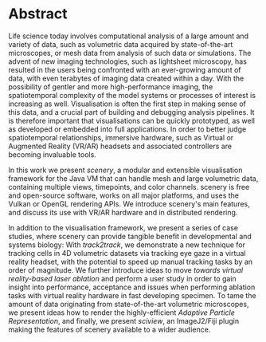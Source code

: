 # Abstract


Life science today involves computational analysis of a large amount and variety of data, such as volumetric data acquired by state-of-the-art microscopes, or mesh data from analysis of such data or simulations. The advent of new imaging technologies, such as lightsheet microscopy, has resulted in the users being confronted with an ever-growing amount of data, with even terabytes of imaging data created within a day. With the possibility of gentler and more high-performance imaging, the spatiotemporal complexity of the model systems or processes of interest is increasing as well. Visualisation is often the first step in making sense of this data, and a crucial part of building and debugging analysis pipelines. It is therefore important that visualisations can be quickly prototyped, as well as developed or embedded into full applications. In order to better judge spatiotemporal relationships, immersive hardware, such as Virtual or Augmented Reality (VR/AR) headsets and associated controllers are becoming invaluable tools. 

In this work we present _scenery_, a modular and extensible visualisation framework for the Java VM that can handle mesh and large volumetric data, containing multiple views, timepoints, and color channels. scenery is free and open-source software, works on all major platforms, and uses the Vulkan or OpenGL rendering APIs. We introduce scenery's main features, and discuss its use with VR/AR hardware and in distributed rendering.

In addition to the visualisation framework, we present a series of case studies, where scenery can provide tangible benefit in developmental and systems biology: With _track2track_, we demonstrate a new technique for tracking cells in 4D volumetric datasets via tracking eye gaze in a virtual reality headset, with the potential to speed up manual tracking tasks by an order of magnitude. We further introduce ideas to move _towards virtual reality-based laser ablation_ and perform a user study in order to gain insight into performance, acceptance and issues when performing ablation tasks with virtual reality hardware in fast developing specimen. To tame the amount of data originating from state-of-the-art volumetric microscopes, we present ideas how to render the highly-efficient _Adaptive Particle Representation_, and finally, we present _sciview_, an ImageJ2/Fiji plugin making the features of scenery available to a wider audience.


